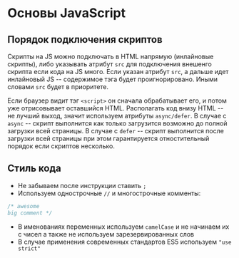 # Основы JavaScript

## Порядок подключения скриптов

Скрипты на JS можно подключать в HTML напрямую (инлайновые скрипты), либо указывать атрибут `src` для подключения внешенго скрипта если кода на JS много. Если указан атрибут `src`, а дальше идет инлайновый JS -- содержимое тэга будет проигнорировано. Иными словами `src` будет в приоритете.

Если браузер видит тэг `<script>` он сначала обрабатывает его, и потом уже отрисовывает оставшийся HTML. Располагать код внизу HTML -- не лучший выход, значит используем атрибуты `async/defer`. В случае с `async` -- скрипт выполнится как только загрузится возможно до полной загрузки всей страницы. В случае с `defer` -- скрипт выполнится после загрузки всей страницы при этом гарантируется отностительный порядок если скриптов несколько.

## Стиль кода

* Не забываем после инструкции ставить `;` 
* Используем однострочные `//` и многострочные комменты:
``` javascript
/* awesome 
big comment */
```
* В именованиях переменных используем `camelCase` и не начинаем их с чиcел а также не используем зарезервированных слов
* В случае применения современных стандартов ES5 используем `"use strict"`
